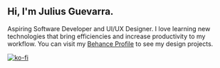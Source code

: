 ## Hi, I'm Julius Guevarra.

Aspiring Software Developer and UI/UX Designer. I love learning new technologies that 
bring efficiencies and increase productivity to my workflow.
You can visit my [Behance Profile](https://behance.net/jgudo/) to see my design projects.

[![ko-fi](https://ko-fi.com/img/githubbutton_sm.svg)](https://ko-fi.com/K3K23XX3D)
